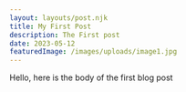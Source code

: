 ```yaml
---
layout: layouts/post.njk
title: My First Post
description: The First post
date: 2023-05-12
featuredImage: /images/uploads/image1.jpg
---
```


Hello, here is the body of the first blog post